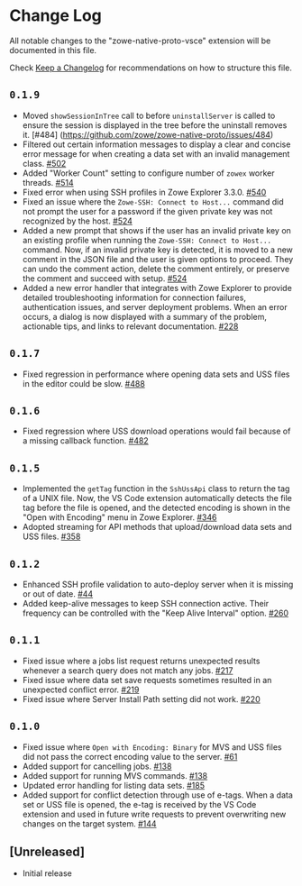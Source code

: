 # Change Log

All notable changes to the "zowe-native-proto-vsce" extension will be documented in this file.

Check [Keep a Changelog](http://keepachangelog.com/) for recommendations on how to structure this file.

## `0.1.9`

- Moved `showSessionInTree` call to before `uninstallServer` is called to ensure the session is displayed in the tree before the uninstall removes it. [#484] (https://github.com/zowe/zowe-native-proto/issues/484)
- Filtered out certain information messages to display a clear and concise error message for when creating a data set with an invalid management class. [#502](https://github.com/zowe/zowe-native-proto/issues/502)
- Added "Worker Count" setting to configure number of `zowex` worker threads. [#514](https://github.com/zowe/zowe-native-proto/pull/514)
- Fixed error when using SSH profiles in Zowe Explorer 3.3.0. [#540](https://github.com/zowe/zowe-native-proto/issues/540)
- Fixed an issue where the `Zowe-SSH: Connect to Host...` command did not prompt the user for a password if the given private key was not recognized by the host. [#524](https://github.com/zowe/zowe-native-proto/issues/524)
- Added a new prompt that shows if the user has an invalid private key on an existing profile when running the `Zowe-SSH: Connect to Host...` command. Now, if an invalid private key is detected, it is moved to a new comment in the JSON file and the user is given options to proceed. They can undo the comment action, delete the comment entirely, or preserve the comment and succeed with setup. [#524](https://github.com/zowe/zowe-native-proto/issues/524)
- Added a new error handler that integrates with Zowe Explorer to provide detailed troubleshooting information for connection failures, authentication issues, and server deployment problems. When an error occurs, a dialog is now displayed with a summary of the problem, actionable tips, and links to relevant documentation. [#228](https://github.com/zowe/zowe-native-proto/issues/228)

## `0.1.7`

- Fixed regression in performance where opening data sets and USS files in the editor could be slow. [#488](https://github.com/zowe/zowe-native-proto/pull/488)

## `0.1.6`

- Fixed regression where USS download operations would fail because of a missing callback function. [#482](https://github.com/zowe/zowe-native-proto/issues/482)

## `0.1.5`

- Implemented the `getTag` function in the `SshUssApi` class to return the tag of a UNIX file. Now, the VS Code extension automatically detects the file tag before the file is opened, and the detected encoding is shown in the "Open with Encoding" menu in Zowe Explorer. [#346](https://github.com/zowe/zowe-native-proto/issues/346)
- Adopted streaming for API methods that upload/download data sets and USS files. [#358](https://github.com/zowe/zowe-native-proto/pull/358)

## `0.1.2`

- Enhanced SSH profile validation to auto-deploy server when it is missing or out of date. [#44](https://github.com/zowe/zowe-native-proto/issues/44)
- Added keep-alive messages to keep SSH connection active. Their frequency can be controlled with the "Keep Alive Interval" option. [#260](https://github.com/zowe/zowe-native-proto/issues/260)

## `0.1.1`

- Fixed issue where a jobs list request returns unexpected results whenever a search query does not match any jobs. [#217](https://github.com/zowe/zowe-native-proto/pull/217)
- Fixed issue where data set save requests sometimes resulted in an unexpected conflict error. [#219](https://github.com/zowe/zowe-native-proto/pull/219)
- Fixed issue where Server Install Path setting did not work. [#220](https://github.com/zowe/zowe-native-proto/pull/220)

## `0.1.0`

- Fixed issue where `Open with Encoding: Binary` for MVS and USS files did not pass the correct encoding value to the server. [#61](https://github.com/zowe/zowe-native-proto/pull/61)
- Added support for cancelling jobs. [#138](https://github.com/zowe/zowe-native-proto/pull/138)
- Added support for running MVS commands. [#138](https://github.com/zowe/zowe-native-proto/pull/138)
- Updated error handling for listing data sets. [#185](https://github.com/zowe/zowe-native-proto/pull/185)
- Added support for conflict detection through use of e-tags. When a data set or USS file is opened, the e-tag is received by the VS Code extension and used in future write requests to prevent overwriting new changes on the target system. [#144](https://github.com/zowe/zowe-native-proto/issues/144)

## [Unreleased]

- Initial release
